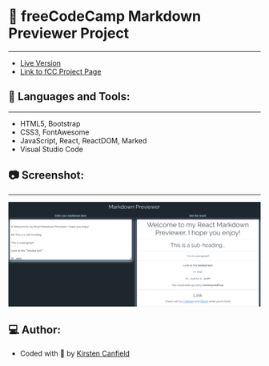 # :notebook: freeCodeCamp Markdown Previewer Project
------
+ [Live Version](https://codepen.io/chillhumanoid/full/gOKNmwy)
+ [Link to fCC Project Page](https://www.freecodecamp.org/learn/front-end-development-libraries/front-end-development-libraries-projects/build-a-markdown-previewer)

## :wrench: Languages and Tools:
------
+ HTML5, Bootstrap
+ CSS3, FontAwesome
+ JavaScript, React, ReactDOM, Marked
+ Visual Studio Code

## :camera: Screenshot:
------
![Project Preview](https://github.com/ChillHumanoid/fCC-Markdown-Previewer/blob/main/project-preview.png)

## :computer: Author:
+ Coded with :blue_heart: by [Kirsten Canfield](https://github.com/ChillHumanoid)

 
